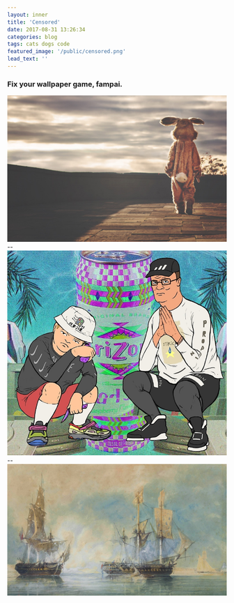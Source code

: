 ```yaml
---
layout: inner
title: 'Censored'
date: 2017-08-31 13:26:34
categories: blog
tags: cats dogs code
featured_image: '/public/censored.png'
lead_text: ''
---
```


### Fix your wallpaper game, fampai. 

<img src="/public/hello.jpg" alt="Drawing" style="width: 1000px;"/>
--
<img src="/public/trap.jpg" alt="Drawing" style="width: 1000px;"/>
--
<img src="/public/zzz.jpg" alt="Drawing" style="width: 1000px;"/>
